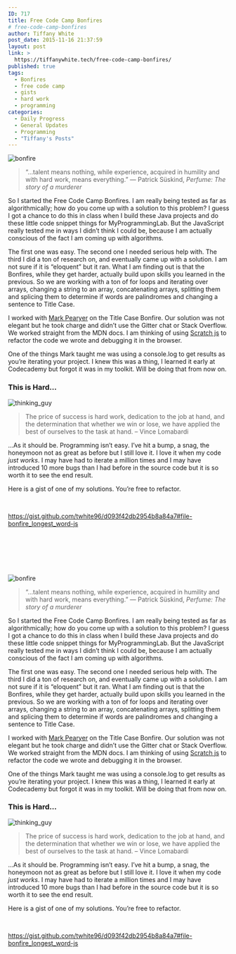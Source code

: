```yaml
---
ID: 717
title: Free Code Camp Bonfires
# free-code-camp-bonfires
author: Tiffany White
post_date: 2015-11-16 21:37:59
layout: post
link: >
  https://tiffanywhite.tech/free-code-camp-bonfires/
published: true
tags:
  - Bonfires
  - free code camp
  - gists
  - hard work
  - programming
categories:
  - Daily Progress
  - General Updates
  - Programming
  - "Tiffany's Posts"
---
```



<img src="http://helloburgh.me/wp-content/uploads/2015/11/wpid-0G7N1L3G2F.jpg" alt="bonfire" />
<blockquote>“…talent means nothing, while experience, acquired in humility and with hard work, means everything.”
― Patrick Süskind, <em>Perfume: The story of a murderer</em></blockquote>
So I started the Free Code Camp Bonfires. I am really being tested as far as algorithmically; how do you come up with a solution to this problem? I guess I got a chance to do this in class when I build these Java projects and do these little code snippet things for MyProgrammingLab. But the JavaScript really tested me in ways I didn’t think I could be, because I am actually conscious of the fact I am coming up with algorithms.

The first one was easy. The second one I needed serious help with. The third I did a ton of research on, and eventually came up with a solution. I am not sure if it is “eloquent” but it ran. What I am finding out is that the Bonfires, while they get harder, actually build upon skills you learned in the previous. So we are working with a ton of for loops and iterating over arrays, changing a string to an array, concatenating arrays, splitting them and splicing them to determine if words are palindromes and changing a sentence to Title Case.

I worked with <a href="https://www.twitter.com/marcusp619">Mark Pearyer</a> on the Title Case Bonfire. Our solution was not elegant but he took charge and didn’t use the Gitter chat or Stack Overflow. We worked straight from the MDN docs. I am thinking of using <a href="https://chrome.google.com/webstore/detail/scratch-js/alploljligeomonipppgaahpkenfnfkn?hl=en-US">Scratch js</a> to refactor the code we wrote and debugging it in the browser.

One of the things Mark taught me was using a console.log to get results as you’re iterating your project. I knew this was a thing, I learned it early at Codecademy but forgot it was in my toolkit. Will be doing that from now on.
<h3>This is Hard…</h3>
<img src="http://helloburgh.me/wp-content/uploads/2015/11/wpid-X8I9SUI6DZ.jpg" alt="thinking_guy" />
<blockquote>The price of success is hard work, dedication to the job at hand, and the determination that whether we win or lose, we have applied the best of ourselves to the task at hand. – Vince Lomabardi</blockquote>
…As it should be. Programming isn’t easy. I’ve hit a bump, a snag, the honeymoon not as great as before but I still love it. I love it when my code <em>just works</em>. I may have had to iterate a million times and I may have introduced 10 more bugs than I had before in the source code but it is so worth it to see the end result.

Here is a gist of one of my solutions. You’re free to refactor.

&nbsp;

https://gist.github.com/twhite96/d093f42db2954b8a84a7#file-bonfire_longest_word-js

&nbsp;

&nbsp;

&nbsp;




<img src="http://helloburgh.me/wp-content/uploads/2015/11/wpid-0G7N1L3G2F.jpg" alt="bonfire" />
<blockquote>“…talent means nothing, while experience, acquired in humility and with hard work, means everything.”
― Patrick Süskind, <em>Perfume: The story of a murderer</em></blockquote>
So I started the Free Code Camp Bonfires. I am really being tested as far as algorithmically; how do you come up with a solution to this problem? I guess I got a chance to do this in class when I build these Java projects and do these little code snippet things for MyProgrammingLab. But the JavaScript really tested me in ways I didn’t think I could be, because I am actually conscious of the fact I am coming up with algorithms.

The first one was easy. The second one I needed serious help with. The third I did a ton of research on, and eventually came up with a solution. I am not sure if it is “eloquent” but it ran. What I am finding out is that the Bonfires, while they get harder, actually build upon skills you learned in the previous. So we are working with a ton of for loops and iterating over arrays, changing a string to an array, concatenating arrays, splitting them and splicing them to determine if words are palindromes and changing a sentence to Title Case.

I worked with <a href="https://www.twitter.com/marcusp619">Mark Pearyer</a> on the Title Case Bonfire. Our solution was not elegant but he took charge and didn’t use the Gitter chat or Stack Overflow. We worked straight from the MDN docs. I am thinking of using <a href="https://chrome.google.com/webstore/detail/scratch-js/alploljligeomonipppgaahpkenfnfkn?hl=en-US">Scratch js</a> to refactor the code we wrote and debugging it in the browser.

One of the things Mark taught me was using a console.log to get results as you’re iterating your project. I knew this was a thing, I learned it early at Codecademy but forgot it was in my toolkit. Will be doing that from now on.
<h3>This is Hard…</h3>
<img src="http://helloburgh.me/wp-content/uploads/2015/11/wpid-X8I9SUI6DZ.jpg" alt="thinking_guy" />
<blockquote>The price of success is hard work, dedication to the job at hand, and the determination that whether we win or lose, we have applied the best of ourselves to the task at hand. – Vince Lomabardi</blockquote>
…As it should be. Programming isn’t easy. I’ve hit a bump, a snag, the honeymoon not as great as before but I still love it. I love it when my code <em>just works</em>. I may have had to iterate a million times and I may have introduced 10 more bugs than I had before in the source code but it is so worth it to see the end result.

Here is a gist of one of my solutions. You’re free to refactor.

&nbsp;

https://gist.github.com/twhite96/d093f42db2954b8a84a7#file-bonfire_longest_word-js

&nbsp;

&nbsp;

&nbsp;





&nbsp;
